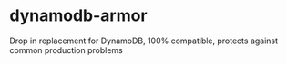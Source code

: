 # dynamodb-armor
Drop in replacement for DynamoDB, 100% compatible, protects against common production problems